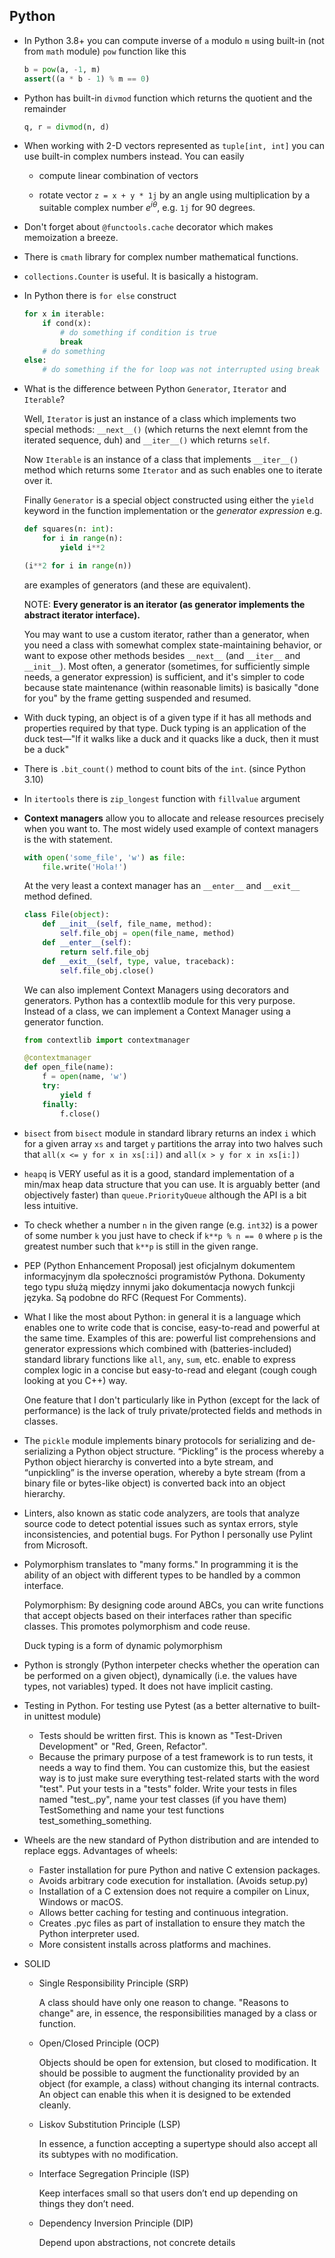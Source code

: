 Python
------

* In Python 3.8+ you can compute inverse of `a` modulo `m` using built-in (not from `math` module)
  `pow` function like this
  ```python
  b = pow(a, -1, m)
  assert((a * b - 1) % m == 0)
  ```

* Python has built-in `divmod` function which returns the quotient and the remainder
  ```python
  q, r = divmod(n, d)
  ```

* When working with 2-D vectors represented as `tuple[int, int]` you can use built-in complex
  numbers instead. You can easily 

  * compute linear combination of vectors

  * rotate vector `z = x + y * 1j` by an angle using multiplication by a suitable complex number
    $e^{i\theta}$, e.g. `1j` for 90 degrees.

* Don't forget about `@functools.cache` decorator which makes memoization a breeze.

* There is `cmath` library for complex number mathematical functions.

* `collections.Counter` is useful. It is basically a histogram.

* In Python there is `for else` construct
  ```python
  for x in iterable:
      if cond(x):
          # do something if condition is true
          break
      # do something
  else:
      # do something if the for loop was not interrupted using break or iterable is empty
  ```

* What is the difference between Python `Generator`, `Iterator` and `Iterable`?

  Well, `Iterator` is just an instance of a class which implements two special methods: `__next__()`
  (which returns the next elemnt from the iterated sequence, duh) and `__iter__()` which returns
  `self`.
  
  Now `Iterable` is an instance of a class that implements `__iter__()` method which returns some
  `Iterator` and as such enables one to iterate over it.

  Finally `Generator` is a special object constructed using either the `yield` keyword in the
  function implementation or the *generator expression* e.g.
  ```python
  def squares(n: int):
      for i in range(n):
          yield i**2
  ```
  ```python
  (i**2 for i in range(n))
  ```
  are examples of generators (and these are equivalent).

  NOTE: **Every generator is an iterator (as generator implements the abstract iterator
  interface).**

  You may want to use a custom iterator, rather than a generator, when you need a class with
  somewhat complex state-maintaining behavior, or want to expose other methods besides `__next__`
  (and `__iter__` and `__init__`). Most often, a generator (sometimes, for sufficiently simple
  needs, a generator expression) is sufficient, and it's simpler to code because state maintenance
  (within reasonable limits) is basically "done for you" by the frame getting suspended and resumed.

*  With duck typing, an object is of a given type if it has all methods and properties required by
   that type. Duck typing is an application of the duck test—"If it walks like a duck and it quacks
   like a duck, then it must be a duck"

* There is `.bit_count()` method to count bits of the `int`. (since Python 3.10)

* In `itertools` there is `zip_longest` function with `fillvalue` argument

* **Context managers** allow you to allocate and release resources precisely when you want to. The
  most widely used example of context managers is the with statement.
  ```python
  with open('some_file', 'w') as file:
      file.write('Hola!')
  ```
  At the very least a context manager has an `__enter__` and `__exit__` method defined. 
  ```python
  class File(object):
      def __init__(self, file_name, method):
          self.file_obj = open(file_name, method)
      def __enter__(self):
          return self.file_obj
      def __exit__(self, type, value, traceback):
          self.file_obj.close()
  ```
  We can also implement Context Managers using decorators and generators. Python has a contextlib
  module for this very purpose. Instead of a class, we can implement a Context Manager using a
  generator function.
  ```python
  from contextlib import contextmanager

  @contextmanager
  def open_file(name):
      f = open(name, 'w')
      try:
          yield f
      finally:
          f.close()
  ```

* `bisect` from `bisect` module in standard library returns an index `i` which for a given array
  `xs` and target `y` partitions the array into two halves such that `all(x <= y for x in xs[:i])`
  and `all(x > y for x in xs[i:])`

* `heapq` is VERY useful as it is a good, standard implementation of a min/max heap data structure
  that you can use. It is arguably better (and objectively faster) than `queue.PriorityQueue`
  although the API is a bit less intuitive.

* To check whether a number `n` in the given range (e.g. `int32`) is a power of some number `k` you
  just have to check if `k**p % n == 0` where `p` is the greatest number such that `k**p` is still
  in the given range.

* PEP (Python Enhancement Proposal) jest oficjalnym dokumentem informacyjnym dla społeczności
  programistów Pythona. Dokumenty tego typu służą między innymi jako dokumentacja nowych funkcji
  języka. Są podobne do RFC (Request For Comments).

* What I like the most about Python: in general it is a language which enables one to write code
  that is concise, easy-to-read and powerful at the same time. Examples of this are: powerful list
  comprehensions and generator expressions which combined with (batteries-included) standard library
  functions like `all`, `any`, `sum`, etc. enable to express complex logic in a concise but
  easy-to-read and elegant (cough cough looking at you C++) way. 
  
  One feature that I don't particularly like in Python (except for the lack of performance) is the
  lack of truly private/protected fields and methods in classes.

* The `pickle` module implements binary protocols for serializing and de-serializing a Python object
  structure. “Pickling” is the process whereby a Python object hierarchy is converted into a byte
  stream, and “unpickling” is the inverse operation, whereby a byte stream (from a binary file or
  bytes-like object) is converted back into an object hierarchy.

* Linters, also known as static code analyzers, are tools that analyze source code to detect
  potential issues such as syntax errors, style inconsistencies, and potential bugs. For Python I
  personally use Pylint from Microsoft.

* Polymorphism translates to "many forms." In programming it is the ability of an object with
  different types to be handled by a common interface.

  Polymorphism: By designing code around ABCs, you can write functions that accept objects based on
  their interfaces rather than specific classes. This promotes polymorphism and code reuse. 
  
  Duck typing is a form of dynamic polymorphism

* Python is strongly (Python interpeter checks whether the operation can be performed on a given
  object), dynamically (i.e. the values have types, not variables) typed. It does not have implicit
  casting.

* Testing in Python. For testing use Pytest (as a better alternative to built-in unittest module)
  
  - Tests should be written first. This is known as "Test-Driven Development" or "Red, Green,
    Refactor".
  - Because the primary purpose of a test framework is to run tests, it needs a way to find them.
    You can customize this, but the easiest way is to just make sure everything test-related starts
    with the word "test". Put your tests in a "tests" folder. Write your tests in files named
    "test_<something>.py", name your test classes (if you have them) TestSomething and name your
    test functions test_something_something.

* Wheels are the new standard of Python distribution and are intended to replace eggs. Advantages of
  wheels:
  - Faster installation for pure Python and native C extension packages.
  - Avoids arbitrary code execution for installation. (Avoids setup.py)
  - Installation of a C extension does not require a compiler on Linux, Windows or macOS.
  - Allows better caching for testing and continuous integration.
  - Creates .pyc files as part of installation to ensure they match the Python interpreter used.
  - More consistent installs across platforms and machines.

* SOLID
  - Single Responsibility Principle (SRP)

    A class should have only one reason to change. "Reasons to change" are, in essence, the
    responsibilities managed by a class or function.

  - Open/Closed Principle (OCP)

    Objects should be open for extension, but closed to modification. It should be possible to
    augment the functionality provided by an object (for example, a class) without changing its
    internal contracts. An object can enable this when it is designed to be extended cleanly.

  - Liskov Substitution Principle (LSP)
    
    In essence, a function accepting a supertype should also accept all its subtypes with no
    modification.
  
  - Interface Segregation Principle (ISP)

    Keep interfaces small so that users don’t end up depending on things they don’t need.

  - Dependency Inversion Principle (DIP)

    Depend upon abstractions, not concrete details



